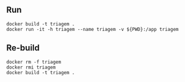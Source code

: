 Run
---

```
docker build -t triagem .
docker run -it -h triagem --name triagem -v ${PWD}:/app triagem
```

Re-build
---

```
docker rm -f triagem
docker rmi triagem
docker build -t triagem .
```
